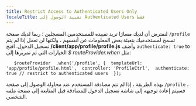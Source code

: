 ```yaml
---
title: Restrict Access to Authenticated Users Only
localeTitle: تقييد الوصول إلى Authenticated Users فقط
---
```

لنفترض أن لديك مسارًا تريد تقييده للمستخدمين المسجلين ؛ ربما لديك صفحة `/profile` تسمح لمستخدميك بتعبئة بعض المعلومات عن أنفسهم ، ولكنها لن تعمل إذا لم يتم تسجيل الدخول. افتح **/client/app/profile/profile.js** وأضف `authenticate: true` to الخيارات التي تم تمريرها إلى _$ routeProvider.when_ مثل:

 `    $routeProvider 
      .when('/profile', { 
        templateUrl: 'app/profile/profile.html', 
        controller: 'ProfileCtrl', 
        authenticate: true // restrict to authenticated users 
      }); 
` 

بهذه الطريقة ، إذا لم تتم مصادقة المستخدم عند محاولة الوصول إلى صفحة `/profile` ، فسيتم إعادة توجيهه إلى شاشة تسجيل الدخول للمصادقة قبل المتابعة إلى صفحة ملفه الشخصي.